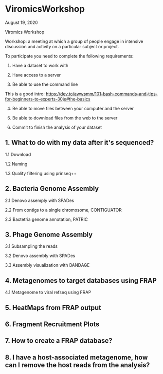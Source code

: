 # ViromicsWorkshop

August 19, 2020

Viromics Workshop

Workshop: a meeting at which a group of people engage in intensive discussion and activity on a particular subject or project.

To participate you need to complete the following requirements: 

1) Have a dataset to work with 

2) Have access to a server

3) Be able to use the command line

This is a good intro:
https://dev.to/awwsmm/101-bash-commands-and-tips-for-beginners-to-experts-30je#the-basics

4) Be able to move files between your computer and the server

5) Be able to download files from the web to the server

6) Commit to finish the analysis of your dataset

## 1. What to do with my data after it's sequenced?

1.1 Download

1.2 Naming

1.3 Quality filtering using prinseq++

## 2. Bacteria Genome Assembly

2.1 Denovo assemply with SPADes

2.2 From contigs to a single chromosome, CONTIGUATOR

2.3 Bactetria genome annotation, PATRIC

## 3. Phage Genome Assembly 

3.1 Subsampling the reads

3.2 Denovo assembly with SPADes

3.3 Assembly visualization with BANDAGE

## 4. Metagenomes to target databases using FRAP

4.1 Metagenome to viral refseq using FRAP 

## 5. HeatMaps from FRAP output

## 6. Fragment Recruitment Plots 

## 7. How to create a FRAP database?

## 8. I have a host-associated metagenome, how can I remove the host reads from the analysis?
